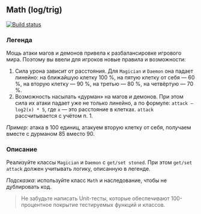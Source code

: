 ## **Math (log/trig)**
[![Build status](https://ci.appveyor.com/api/projects/status/yfsr6tvxbppvdnd3?svg=true)](https://ci.appveyor.com/project/Pavka16/math)
### **Легенда**

Мощь атаки магов и демонов привела к разбалансировке игрового мира. Поэтому вы ввели для игроков новые правила и возможности:
1. Сила урона зависит от расстояния. Для `Magician` и `Daemon` она падает линейно: на ближайшую клетку 100 %, на пятую клетку от себя — 60 %, на вторую клетку — 90 %, на третью — 80 %, на четвёртую — 70 %.
2. Возможность насылать «дурман» на магов и демонов. При этом сила их атаки падает уже не только линейно, а по формуле: `attack — log2(x) * 5`, где `x` — это расстояние в клетках. `attack` рассчитывается с учётом п. 1. 
 
*Пример*: атака в 100 единиц, атакуем вторую клетку от себя, получаем вместе с дурманом 85 вместо 90.

### **Описание**

Реализуйте классы `Magician` и `Daemon` с `get/set stoned`. При этом `get/set attack` должен учитывать логику, описанную в легенде.

*Подсказка*: используйте класс `Math` и наследование, чтобы не дублировать код.

>Не забудьте написать Unit-тесты, которые обеспечивают 100-процентное покрытие тестируемых функций и классов.